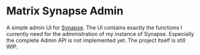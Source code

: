 # Matrix Synapse Admin
A simple admin UI for [Synapse](https://github.com/matrix-org/synapse).
The UI contains exactly the functions I currently need for the administration of my instance of Synapse.
Especially the complete Admin API is not implemented yet.
The project itself is still WIP.
